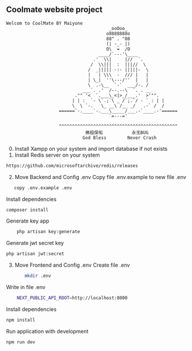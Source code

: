 ## Coolmate website project

```
Welcom to CoolMate BY Maiyone
                                       _ooOoo_
                                      o8888888o
                                      88" . "88
                                      (| -_- |)
                                      O\  =  /O
                                   ____/`---'\____
                                 .'  \\|     |//  `.
                                /  \\|||  :  |||//  \
                               /  _||||| -:- |||||-  \
                               |   | \\\  -  /// |   |
                               | \_|  ''\---/''  |   |
                               \  .-\__  `-`  ___/-. /
                             ___`. .'  /--.--\  `. . __
                          ."" '<  `.___\_<|>_/___.'  >'"".
                         | | :  `- \`.;`\ _ /`;.`/ - ` : | |
                         \  \ `-.   \_ __\ /__ _/   .-` /  /
                    ======`-.____`-.___\_____/___.-`____.-'======
                                       `=---='

                    ^^^^^^^^^^^^^^^^^^^^^^^^^^^^^^^^^^^^^^^^^^^^^
                              佛祖保佑           永无BUG
                             God Bless        Never Crash
```

0. Install Xampp on your system and import database if not exists
1. Install Redis server on your system

```bash
https://github.com/microsoftarchive/redis/releases
```

2. Move Backend and Config .env
   Copy file .env.example to new file .env

```bash
   copy .env.example .env
```

Install dependencies

```bash
composer install
```

Generate key app

```bash
    php artisan key:generate
```

Generate jwt secret key

```bash
php artisan jwt:secret
```

3. Move Frontend and Config .env
   Create file .env

```bash
       mkdir .env
```

Write in file .env

```bash
    NEXT_PUBLIC_API_ROOT=http://localhost:8000
```

Install dependencies

```bash
npm install
```

Run application with development

```bash
npm run dev
```
